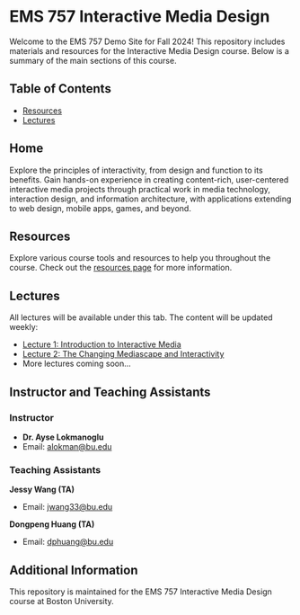 # EMS 757 Interactive Media Design

Welcome to the EMS 757 Demo Site for Fall 2024! This repository includes materials and resources for the Interactive Media Design course. Below is a summary of the main sections of this course.

## Table of Contents
- [Resources](pages/resources.html)
- [Lectures](pages/lectures.html)

## Home
Explore the principles of interactivity, from design and function to its benefits. Gain hands-on experience in creating content-rich, user-centered interactive media projects through practical work in media technology, interaction design, and information architecture, with applications extending to web design, mobile apps, games, and beyond.

## Resources
Explore various course tools and resources to help you throughout the course. Check out the [resources page](resources.html) for more information.

## Lectures
All lectures will be available under this tab. The content will be updated weekly:
- [Lecture 1: Introduction to Interactive Media](lectures/lecture1.md)
- [Lecture 2: The Changing Mediascape and Interactivity](lectures/lecture2.md)
- More lectures coming soon...

## Instructor and Teaching Assistants

### Instructor
- **Dr. Ayse Lokmanoglu**
- Email: [alokman@bu.edu](mailto:alokman@bu.edu)

### Teaching Assistants

**Jessy Wang (TA)**
- Email: [jwang33@bu.edu](mailto:jwang33@bu.edu)

**Dongpeng Huang (TA)**
- Email: [dphuang@bu.edu](mailto:dphuang@bu.edu)

## Additional Information
This repository is maintained for the EMS 757 Interactive Media Design course at Boston University.
